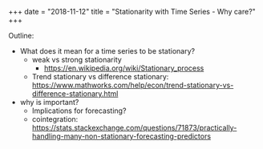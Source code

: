 +++
date = "2018-11-12"
title = "Stationarity with Time Series - Why care?"
+++


Outline:
- What does it mean for a time series to be stationary?
    - weak vs strong stationarity
        - https://en.wikipedia.org/wiki/Stationary_process
    - Trend stationary vs difference stationary: https://www.mathworks.com/help/econ/trend-stationary-vs-difference-stationary.html
- why is important?
    - Implications for forecasting?
    - cointegration: https://stats.stackexchange.com/questions/71873/practically-handling-many-non-stationary-forecasting-predictors
